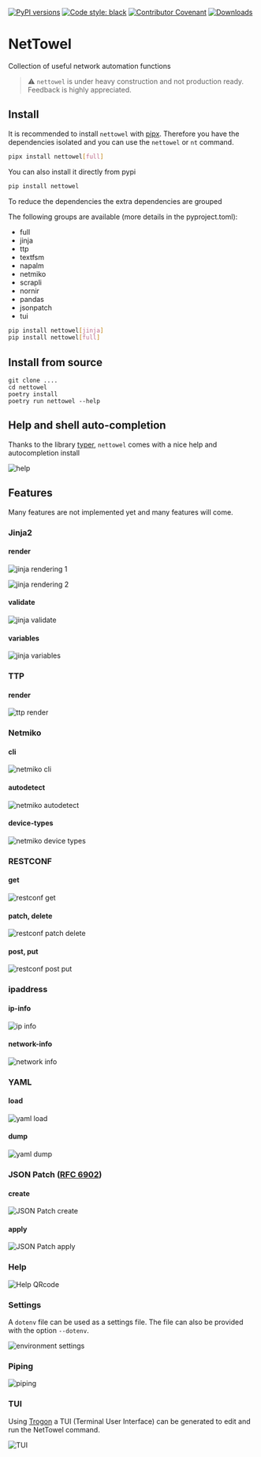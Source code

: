 [![PyPI versions](https://img.shields.io/pypi/pyversions/nettowel.svg)](https://pypi.python.org/pypi/nettowel/)
[![Code style: black](https://img.shields.io/badge/code%20style-black-000000.svg)](https://github.com/ambv/black)
[![Contributor Covenant](https://img.shields.io/badge/Contributor%20Covenant-2.1-4baaaa.svg)](CODE_OF_CONDUCT.md)
[![Downloads](https://pepy.tech/badge/nettowel)](https://pepy.tech/project/nettowel)

# NetTowel
Collection of useful network automation functions 


> ⚠️ `nettowel` is under heavy construction and not production ready. Feedback is highly appreciated.


## Install
It is recommended to install `nettowel` with [pipx](https://pipx.pypa.io/). Therefore you have the dependencies isolated and you can use the `nettowel` or `nt` command.

```bash
pipx install nettowel[full]
```

You can also install it directly from pypi

```bash
pip install nettowel
```

To reduce the dependencies the extra dependencies are grouped

The following groups are available (more details in the pyproject.toml):

- full
- jinja
- ttp
- textfsm
- napalm
- netmiko
- scrapli
- nornir
- pandas
- jsonpatch
- tui

```bash
pip install nettowel[jinja]
pip install nettowel[full]
```

## Install from source

```
git clone ....
cd nettowel
poetry install
poetry run nettowel --help
```


## Help and shell auto-completion

Thanks to the library [typer](https://typer.tiangolo.com/), `nettowel` comes with a nice help and autocompletion install

![help](https://raw.githubusercontent.com/InfrastructureAsCode-ch/nettowel/main/imgs/help.png)


## Features

Many features are not implemented yet and many features will come.



### Jinja2

#### render

![jinja rendering 1](https://raw.githubusercontent.com/InfrastructureAsCode-ch/nettowel/main/imgs/jinja-render-3.png)

![jinja rendering 2](https://raw.githubusercontent.com/InfrastructureAsCode-ch/nettowel/main/imgs/jinja-render-1.png)

#### validate

![jinja validate](https://raw.githubusercontent.com/InfrastructureAsCode-ch/nettowel/main/imgs/jinja-validate.png)

#### variables

![jinja variables](https://raw.githubusercontent.com/InfrastructureAsCode-ch/nettowel/main/imgs/jinja-variables.png)


### TTP

#### render

![ttp render](https://raw.githubusercontent.com/InfrastructureAsCode-ch/nettowel/main/imgs/ttp-render.png)

### Netmiko

#### cli

![netmiko cli](https://raw.githubusercontent.com/InfrastructureAsCode-ch/nettowel/main/imgs/netmiko-cli.png)

#### autodetect

![netmiko autodetect](https://raw.githubusercontent.com/InfrastructureAsCode-ch/nettowel/main/imgs/netmiko-autodetect.png)

#### device-types

![netmiko device types](https://raw.githubusercontent.com/InfrastructureAsCode-ch/nettowel/main/imgs/netmiko-device-types.png)


### RESTCONF

#### get

![restconf get](https://raw.githubusercontent.com/InfrastructureAsCode-ch/nettowel/main/imgs/restconf-get.png)

#### patch, delete

![restconf patch delete](https://raw.githubusercontent.com/InfrastructureAsCode-ch/nettowel/main/imgs/restconf-patch-delete.png)

#### post, put

![restconf post put](https://raw.githubusercontent.com/InfrastructureAsCode-ch/nettowel/main/imgs/restconf-post-put.png)

### ipaddress

#### ip-info

![ip info](https://raw.githubusercontent.com/InfrastructureAsCode-ch/nettowel/main/imgs/ip-info.png)

#### network-info

![network info](https://raw.githubusercontent.com/InfrastructureAsCode-ch/nettowel/main/imgs/network-info.png)


### YAML

#### load

![yaml load](https://raw.githubusercontent.com/InfrastructureAsCode-ch/nettowel/main/imgs/yaml-load.png)

#### dump

![yaml dump](https://raw.githubusercontent.com/InfrastructureAsCode-ch/nettowel/main/imgs/yaml-dump.png)


### JSON Patch ([RFC 6902](http://tools.ietf.org/html/rfc6902))

#### create

![JSON Patch create](https://raw.githubusercontent.com/InfrastructureAsCode-ch/nettowel/main/imgs/jsonpatch-create.png)

#### apply

![JSON Patch apply](https://raw.githubusercontent.com/InfrastructureAsCode-ch/nettowel/main/imgs/jsonpatch-apply.png)


### Help

![Help QRcode](https://raw.githubusercontent.com/InfrastructureAsCode-ch/nettowel/main/imgs/nettowel-help.png)


### Settings

A `dotenv` file can be used as a settings file. The file can also be provided with the option `--dotenv`.

![environment settings](https://raw.githubusercontent.com/InfrastructureAsCode-ch/nettowel/main/imgs/env-settings.png)


### Piping

![piping](https://raw.githubusercontent.com/InfrastructureAsCode-ch/nettowel/main/imgs/piping.png)


### TUI

Using [Trogon](https://github.com/Textualize/trogon) a TUI (Terminal User Interface) can be generated to edit and run the NetTowel command.

![TUI](https://raw.githubusercontent.com/InfrastructureAsCode-ch/nettowel/main/imgs/trogon.png)
